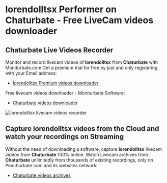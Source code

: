 # lorendolltsx Performer on Chaturbate - Free LiveCam videos downloader

## Chaturbate Live Videos Recorder

Monitor and record livecam videos of **lorendolltsx** from **Chaturbate** with Moniturbate.com
Get a premium trial for free by just and only registering with your Email address:
* [lorendolltsx Premium videos downloader](https://moniturbate.com/request-demo-licence-key.html)

Free livecam videos downloader - Moniturbate Software:
* [Chaturbate videos downloader](https://moniturbate.com/moniturbate-download-software.html)

![lorendolltsx livecam videos recorder](https://peachurnet.com/templates/moniturbate-software.png)


## Capture lorendolltsx videos from the Cloud and watch your recordings on Streaming

Without the need of downloading a software, capture **lorendolltsx** livecam videos from **Chaturbate** 100% online.
Watch Livecam archives from **Chaturbate** unlimitedly from thousands of existing recordings, only on Peachurbate.com and its websites network:
* [Chaturbate videos archives](https://peachurnet.com/)